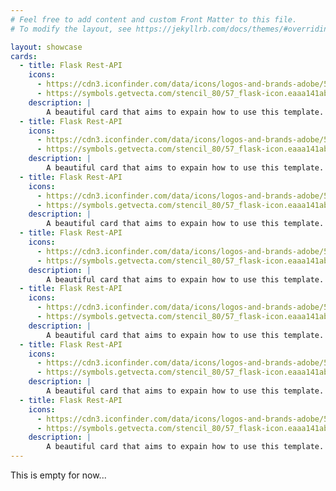 ```yaml
---
# Feel free to add content and custom Front Matter to this file.
# To modify the layout, see https://jekyllrb.com/docs/themes/#overriding-theme-defaults

layout: showcase
cards:
  - title: Flask Rest-API
    icons:
      - https://cdn3.iconfinder.com/data/icons/logos-and-brands-adobe/512/267_Python-512.png
      - https://symbols.getvecta.com/stencil_80/57_flask-icon.eaaa141ab4.svg
    description: |
        A beautiful card that aims to expain how to use this template.
  - title: Flask Rest-API
    icons:
      - https://cdn3.iconfinder.com/data/icons/logos-and-brands-adobe/512/267_Python-512.png
      - https://symbols.getvecta.com/stencil_80/57_flask-icon.eaaa141ab4.svg
    description: |
        A beautiful card that aims to expain how to use this template.
  - title: Flask Rest-API
    icons:
      - https://cdn3.iconfinder.com/data/icons/logos-and-brands-adobe/512/267_Python-512.png
      - https://symbols.getvecta.com/stencil_80/57_flask-icon.eaaa141ab4.svg
    description: |
        A beautiful card that aims to expain how to use this template.
  - title: Flask Rest-API
    icons:
      - https://cdn3.iconfinder.com/data/icons/logos-and-brands-adobe/512/267_Python-512.png
      - https://symbols.getvecta.com/stencil_80/57_flask-icon.eaaa141ab4.svg
    description: |
        A beautiful card that aims to expain how to use this template.
  - title: Flask Rest-API
    icons:
      - https://cdn3.iconfinder.com/data/icons/logos-and-brands-adobe/512/267_Python-512.png
      - https://symbols.getvecta.com/stencil_80/57_flask-icon.eaaa141ab4.svg
    description: |
        A beautiful card that aims to expain how to use this template.
  - title: Flask Rest-API
    icons:
      - https://cdn3.iconfinder.com/data/icons/logos-and-brands-adobe/512/267_Python-512.png
      - https://symbols.getvecta.com/stencil_80/57_flask-icon.eaaa141ab4.svg
    description: |
        A beautiful card that aims to expain how to use this template.
  - title: Flask Rest-API
    icons:
      - https://cdn3.iconfinder.com/data/icons/logos-and-brands-adobe/512/267_Python-512.png
      - https://symbols.getvecta.com/stencil_80/57_flask-icon.eaaa141ab4.svg
    description: |
        A beautiful card that aims to expain how to use this template.
---
```


This is empty for now...